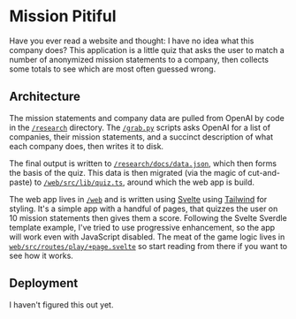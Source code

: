 # Mission Pitiful

Have you ever read a website and thought: I have no idea what this company 
does? This application is a little quiz that asks the user to match a number of 
anonymized mission statements to a company, then collects some totals to see 
which are most often guessed wrong.

## Architecture

The mission statements and company data are pulled from OpenAI by code in the
[`/research`](/research) directory. The [`/grab.py`](/research/grab.py) 
scripts asks OpenAI for a list of companies, their mission statements, and a 
succinct description of what each company does, then writes it to disk.

The final output is written to [`/research/docs/data.json`](/research/docs/data.json), which then forms the basis of the quiz. This 
data is then migrated (via the magic of cut-and-paste) to 
[`/web/src/lib/quiz.ts`](/web/src/lib/quiz.ts), around which the web app is 
build.

The web app lives in [`/web`](/web) and is written using [Svelte](https://svelte.dev/docs/introduction) using [Tailwind](https://tailwindcss.com/docs) for styling. It's a simple app with a handful of pages, that 
quizzes the user on 10 mission statements then gives them a score. Following the Svelte Sverdle template example, I've 
tried to use progressive enhancement, so the app will work even with 
JavaScript disabled. The meat of the game logic lives in 
[`web/src/routes/play/+page.svelte`](web/src/routes/play/+page.svelte) so 
start reading from there if you want to see how it works.

## Deployment

I haven't figured this out yet.
